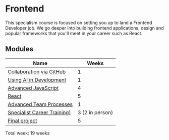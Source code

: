 # Frontend

This specialism course is focused on setting you up to land a Frontend Developer job. We go deeper into building frontend applications, design and popular frameworks that you'll meet in your career such as React.

## Modules

| Name                                                                            | Weeks           |
| ------------------------------------------------------------------------------- | --------------- |
| [Collaboration via GitHub](../../shared-modules/collaboration-via-github/README.md)      | 1               |
| [Using AI in Development](../../shared-modules/using-ai-in-development/README.md)         | 1               |
| [Advanced JavaScript](./advanced-javascript/README.md)                                   | 4               |
| [React](./react/README.md)                                                               | 5               |
| [Advanced Team Processes](../../shared-modules/advanced-team-processes/README.md)        | 1               |
| [Specialist Career Training)](../../shared-modules/specialist-career-training/README.md) | 3 (2 in person) |
| [Final project](./final-project/README.md)                                               | 5               |

Total week: 19 weeks
